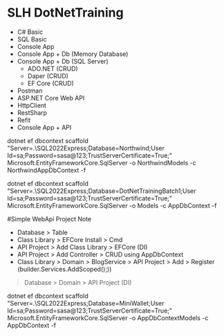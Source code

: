 # SLH DotNetTraining

- C# Basic
- SQL Basic
- Console App
- Console App + Db (Memory Database)
- Console App + Db (SQL Server)
	- ADO.NET (CRUD)
	- Daper (CRUD)
	- EF Core (CRUD)
- Postman
- ASP.NET Core Web API
- HttpClient
- RestSharp
- Refit
- Console App + API

dotnet ef dbcontext scaffold "Server=.\SQL2022Express;Database=Northwind;User Id=sa;Password=sasa@123;TrustServerCertificate=True;" Microsoft.EntityFrameworkCore.SqlServer -o NorthwindModels -c NorthwindAppDbContext -f

dotnet ef dbcontext scaffold "Server=.\SQL2022Express;Database=DotNetTrainingBatch1;User Id=sa;Password=sasa@123;TrustServerCertificate=True;" Microsoft.EntityFrameworkCore.SqlServer -o Models -c AppDbContext -f

#Simple WebApi Project Note

- Database > Table
- Class Library > EFCore Install > Cmd
- API Project > Add Class Library > EFCore (DI)
- API Project > Add Controller > CRUD using AppDbContext
- Class Library > Domain > BlogService > API Project > Add > Register (builder.Services.AddScoped<BlogService>();))


> Database > Domain > API Project (DI)

dotnet ef dbcontext scaffold "Server=.\SQL2022Express;Database=MiniWallet;User Id=sa;Password=sasa@123;TrustServerCertificate=True;" Microsoft.EntityFrameworkCore.SqlServer -o AppDbContextModels -c AppDbContext -f
